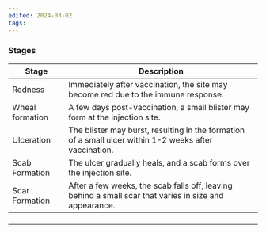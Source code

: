 ```yaml
---
edited: 2024-03-02
tags:
---
```

### Stages
| **Stage**       | **Description**                                                                                        |
| --------------- | ------------------------------------------------------------------------------------------------------ |
| Redness         | Immediately after vaccination, the site may become red due to the immune response.                     |
| Wheal formation | A few days post-vaccination, a small blister may form at the injection site.                           |
| Ulceration      | The blister may burst, resulting in the formation of a small ulcer within 1-2 weeks after vaccination. |
| Scab Formation  | The ulcer gradually heals, and a scab forms over the injection site.                                   |
| Scar Formation  | After a few weeks, the scab falls off, leaving behind a small scar that varies in size and appearance. |
### 

---
